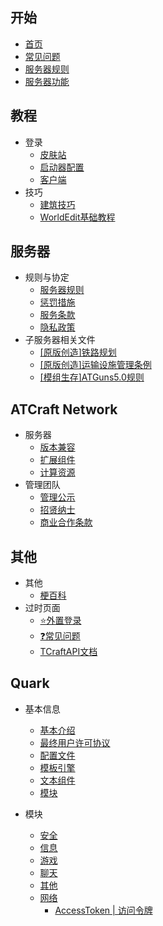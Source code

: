 ## 开始

* [首页](welcome.md)
* [常见问题](faq.md)
* [服务器规则](server/rule/server-rules.md)
* [服务器功能](server-function.md)

## 教程

* 登录
    * [皮肤站](course/auth/skin-website.md)
    * [启动器配置](course/auth/launcher-config.md)
    * [客户端](course/auth/clients.md)
* 技巧
    * [建筑技巧](course/build/build-tricks.md)
    * [WorldEdit基础教程](course/build/worldedit-guide.md)

## 服务器

* 规则与协定
    * [服务器规则](server/rule/server-rules.md)
    * [惩罚措施](server/rule/punishment.md)
    * [服务条款](server/rule/tems-of-service.md)
    * [隐私政策](server/rule/privacy-policy.md)
* 子服务器相关文件
    * [[原版创造]铁路规划](server/plan/subway.md)
    * [[原版创造]运输设施管理条例](server/plan/transport.md)
    * [[模组生存]ATGuns5.0规则](server/plan/atguns.md)
    
## ATCraft Network

* 服务器
    * [版本兼容](atcraft/server/versions.md)
    * [扩展组件](atcraft/server/extensions.md)
    * [计算资源](atcraft/server/servers.md)
* 管理团队
    * [管理公示](atcraft/team/operators.md)
    * [招贤纳士](atcraft/team/need.md)
    * [商业合作条款](atcraft/team/coop.md)
## 其他

* 其他
    * [梗百科](other/geng.md)
* 过时页面
    * [⭐外置登录](other/deprecated/wzdl.md)
    * [❓常见问题](other/deprecated/questions.md)
    * [TCraftAPI文档](other/deprecated/tapi.md)

## Quark

* 基本信息
    * [基本介绍](quark/index.md)
    * [最终用户许可协议](quark/eula.md)
    * [配置文件](quark/configuration.md)
    * [模板引擎](quark/template-engine.md)
    * [文本组件](quark/chat-components.md)
    * [模块](quark/modules.md)

* 模块
    * [安全](quark/module/security.md)
    * [信息](quark/module/display.md)
    * [游戏](quark/module/game.md)
    * [聊天](quark/module/chat.md)
    * [其他](quark/module/misc.md)
    * [网络](quark/module/web.md)
        * [AccessToken | 访问令牌](quark/module/web/access-token.md)
